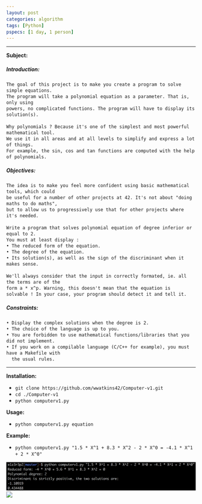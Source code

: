 ```yaml
---
layout: post
categories: algorithm
tags: [Python]
pspecs: [1 day, 1 person]
---
```

---
__Subject:__
##### Introduction:
```
The goal of this project is to make you create a program to solve simple equations.
The program will take a polynomial equation as a parameter. That is, only using
powers, no complicated functions. The program will have to display its solution(s).

Why polynomials ? Because it's one of the simplest and most powerful mathematical tool.
We use it in all areas and at all levels to simplify and express a lot of things.
For example, the sin, cos and tan functions are computed with the help of polynomials.
```
##### Objectives:
```
The idea is to make you feel more confident using basic mathematical tools, which could
be useful for a number of other projects at 42. It's not about "doing maths to do maths",
but to allow us to progressively use that for other projects where it's needed.

Write a program that solves polynomial equation of degree inferior or equal to 2.
You must at least display :
• The reduced form of the equation.
• The degree of the equation.
• Its solution(s), as well as the sign of the discriminant when it makes sense.

We'll always consider that the input in correctly formated, ie. all the terms are of the
form a * x^p. Warning, this doesn't mean that the equation is
solvable ! In your case, your program should detect it and tell it.
```
##### Constraints:
```
• Display the complex solutions when the degree is 2.
• The choice of the language is up to you.
• You are forbidden to use mathematical functions/libraries that you did not implement.
• If you work on a compilable language (C/C++ for example), you must have a Makefile with
  the usual rules.
```
---
__Installation:__

* `git clone https://github.com/wwatkins42/Computer-v1.git`
* `cd ./Computer-v1`
* `python computerv1.py`

**Usage:**
* `python computerv1.py equation`

**Example:**
* `python computerv1.py "1.5 * X^1 + 8.3 * X^2 - 2 * X^0 = -4.1 * X^1 + 2 * X^0"`

![screenshot](/images/computerv1.png?raw=true)
![](https://cdn.rawgit.com/wwatkins42/wwatkins42.github.io/177a874f/images/computerv1demo.gif)
